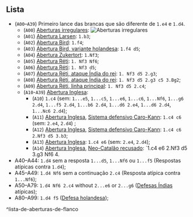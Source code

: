 ## Lista
-  (`A00`–`A39`) Primeiro lance das brancas que são diferente de `1.e4` e `1.d4`.
	-  (`A00`) [Aberturas irregulares](Aberturas%20irregulares.md): ![Aberturas irregulares](Aberturas%20irregulares.md#^lista-de-aberturas-irregulares)
	-  (`A01`) [Abertura Larsen](Abertura%20Larsen): `1.b3`;
	-  (`A02`) [Abertura Bird](Bird.md): `1.f4`;
	-  (`A03`) [Abertura Bird, variante holandesa](Bird.md#variante%20Holandesa): `1.f4 d5`;
	-  (`A04`) [Abertura Zukertort](Abertura%20Réti.md): `1.Nf3`;
	-  (`A05`) [Abertura Réti](Abertura%20Réti.md): `1. Nf3 Nf6`;
	-  (`A06`) [Abertura Réti](Abertura%20Réti.md): `1. Nf3 d5`;
	-  (`A07`) [Abertura Réti, ataque Índia do rei](Abertura%20Réti.md): `1. Nf3 d5 2.g3`;
	-  (`A08`) [Abertura Réti, ataque Índia do rei](Abertura%20Réti.md): `1. Nf3 d5 2.g3 c5 3.Bg2`;
	-  (`A09`) [Abertura Réti, linha principal](Abertura%20Réti.md): `1. Nf3 d5 2.c4`;
	-  (`A10`-`A39`) [Abertura Inglesa](Abertura%20Inglesa):
		-  (`A10`) `1.c4` (sem: `1...e5`, `1...c5`, `1...e6`, `1...c6`, `1...Nf6`, `1...g6 2.d4`, `1...f5 2.d4`, `1...b6 2.d4`, `1...d6 2.e4`, `1...d6 2.d4`, `1...Nc6 2.d4`);
		-  (`A11`) [Abertura Inglesa](Abertura%20Inglesa), [Sistema defensivo Caro-Kann](Sistema%20defensivo%20Caro-Kann): `1.c4 c6` (sem: `2.e4`, `2.d4`) ;
		-  (`A12`) [Abertura Inglesa](Abertura%20Inglesa), [Sistema defensivo Caro-Kann](Sistema%20defensivo%20Caro-Kann): `1.c4 c6 2.Nf3 d5 3.b3`;
		-  (`A13`) [Abertura Inglesa](Abertura%20Inglesa): `1.c4 e6` (sem: `2.e4`, `2.d4`);
		-  (`A14`) [Abertura Inglesa](Abertura%20Inglesa), [Neo-Catalão recusado](Neo-Catalão%20recusado): `1.c4 e6 2.Nf3 d5 3.g3 Nf6 4.
- A40–A44: `1.d4` sem a resposta `1...d5`, `1...Nf6` ou `1...f5` (Respostas atípicas contra `1.d4`);
- A45–A49: `1.d4 Nf6` sem a continuação `2.c4` (Resposta atípica contra `1...Nf6`);
- A50–A79: `1.d4 Nf6 2.c4` without `2...e6` or `2...g6` ([Defesas Índias](Defesas%20Índias) atípicas);
- A80–A99: `1.d4 f5` ([Defesa holandesa](Defesa%20holandesa));

^lista-de-aberturas-de-flanco
